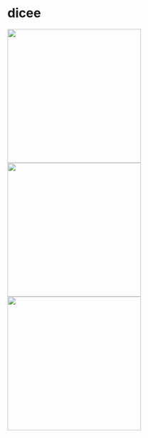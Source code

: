 # dicee
<img src="https://user-images.githubusercontent.com/107889097/209792201-bc394625-fa72-40ba-8f4c-4c7f86dc42a5.jpg" width="300">
<img src="https://user-images.githubusercontent.com/107889097/209792223-3fb7aede-e2bb-4daf-9721-6760e671407c.jpg" width="300">
<img src="https://user-images.githubusercontent.com/107889097/209792235-58f8307b-2eb6-411b-bb3f-5bd10fa43fed.jpg" width="300">
